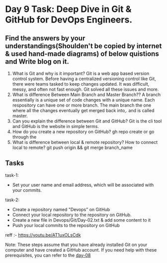 # Day 9 Task: Deep Dive in Git & GitHub for DevOps Engineers.

## Find the answers by your understandings(Shoulden't be copied by internet & used hand-made diagrams)  of below quistions and Write blog on it.
1) What is Git and why is it important?
    Git is a web app based version control system. Before having a centralized versioning control like Git, there were teams tasked to keep changes updated. It was difficult, messy, and often not fast enough. Git solved all these issues and more.
2) What is difference Between Main Branch and Master Branch??
    A branch essentially is a unique set of code changes with a unique name. Each respository can have one or more
    branch. The main branch the one where all the changes eventually get merged back into,. and is called master.
3) Can you explain the difference between Git and GitHub?
    Git is the cli tool and GitHub is the website in simple terms.
4) How do you create a new repository on GitHub?
    gh repo create or go through the 
5) What is difference between local & remote repository? How to connect local to remote? 
    git push origin <local branch> && git merge branch_name
## Tasks
task-1: 
- Set your user name and email address, which will be associated with your commits.

task-2: 
- Create a repository named "Devops" on GitHub
- Connect your local repository to the repository on GitHub.
- Create a new file in Devops/Git/Day-02.txt & add some content to it
- Push your local commits to the repository on GitHub

reff :- https://youtu.be/AT1uxOLsCdk


Note: These steps assume that you have already installed Git on your computer and have created a GitHub account. If you need help with these prerequisites, you can refer to the [day-08](https://github.com/LondheShubham153/90DaysOfDevOps/blob/ee7c53f276edb02a85a97282027028295be17c04/2023/day08/tasks.md)